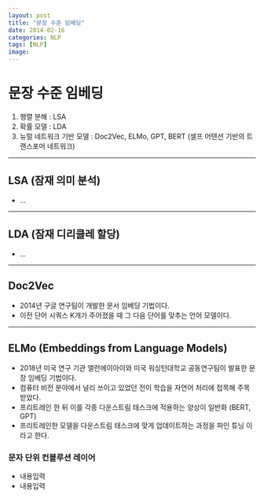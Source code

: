 ```yaml
---
layout: post
title: "문장 수준 임베딩"
date: 2014-02-16
categories: NLP
tags: [NLP]
image:
---
```


# 문장 수준 임베딩

1. 행렬 분해 : LSA
2. 확률 모델 : LDA
3. 뉴럴 네트워크 기반 모델 : Doc2Vec, ELMo, GPT, BERT (셀프 어텐션 기반의 트랜스포머 네트워크)

***

## LSA (잠재 의미 분석)

- ...

***

## LDA (잠재 디리클레 할당)

- ...

***

## Doc2Vec

- 2014년 구글 연구팀이 개발한 문서 임베딩 기법이다.
- 이전 단어 시쿼스 K개가 주어졌을 때 그 다음 단어를 맞추는 언어 모델이다.

***

## ELMo (Embeddings from Language Models)

- 2018년 미국 연구 기관 앨런에이아이와 미국 워싱턴대학교 공동연구팀이 발표한 문장 임베딩 기법이다.
- 컴퓨터 비전 분야에서 널리 쓰이고 있었던 전이 학습을 자연어 처리에 접목해 주목받았다.
- 프리트레인 한 뒤 이를 각종 다운스트림 태스크에 적용하는 양상이 일반화 (BERT, GPT)
- 프리트레인한 모델을 다운스트림 태스크에 맞게 업데이트하는 과정을 파인 튜닝 이라고 한다.

### 문자 단위 컨볼루션 레이어

- 내용입력
- 내용입력

